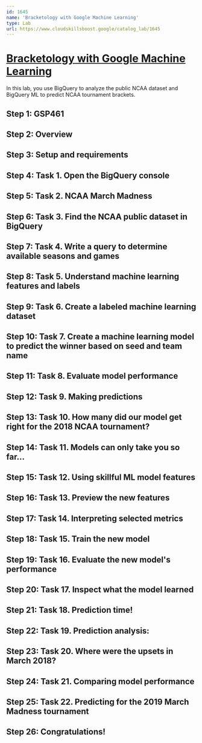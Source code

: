 ```yaml
---
id: 1645
name: 'Bracketology with Google Machine Learning'
type: Lab
url: https://www.cloudskillsboost.google/catalog_lab/1645
---
```


# [Bracketology with Google Machine Learning](https://www.cloudskillsboost.google/catalog_lab/1645)

In this lab, you use BigQuery to analyze the public NCAA dataset and BigQuery ML to predict NCAA tournament brackets.

## Step 1: GSP461

## Step 2: Overview

## Step 3: Setup and requirements

## Step 4: Task 1. Open the BigQuery console

## Step 5: Task 2. NCAA March Madness

## Step 6: Task 3. Find the NCAA public dataset in BigQuery

## Step 7: Task 4. Write a query to determine available seasons and games

## Step 8: Task 5. Understand machine learning features and labels

## Step 9: Task 6. Create a labeled machine learning dataset

## Step 10: Task 7. Create a machine learning model to predict the winner based on seed and team name

## Step 11: Task 8. Evaluate model performance

## Step 12: Task 9. Making predictions

## Step 13: Task 10. How many did our model get right for the 2018 NCAA tournament?

## Step 14: Task 11. Models can only take you so far...

## Step 15: Task 12. Using skillful ML model features

## Step 16: Task 13. Preview the new features

## Step 17: Task 14. Interpreting selected metrics

## Step 18: Task 15. Train the new model

## Step 19: Task 16. Evaluate the new model's performance

## Step 20: Task 17. Inspect what the model learned

## Step 21: Task 18. Prediction time!

## Step 22: Task 19. Prediction analysis:

## Step 23: Task 20. Where were the upsets in March 2018?

## Step 24: Task 21. Comparing model performance

## Step 25: Task 22. Predicting for the 2019 March Madness tournament

## Step 26: Congratulations!
